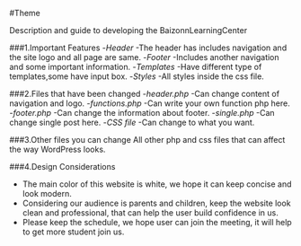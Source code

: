 #Theme

Description and guide to developing the BaizonnLearningCenter

###1.Important Features
-_Header_ -The header has includes navigation and the site logo and all page are same.
-_Footer_ -Includes another navigation and some important information.
-_Templates_ -Have different type of templates,some have input box.
-_Styles_ -All styles inside the css file.

###2.Files that have been changed
-_header.php_ -Can change content of navigation and logo.
-_functions.php_ -Can write your own function php here.
-_footer.php_ -Can change the information about footer.
-_single.php_ -Can change single post here.
-_CSS file_ -Can change to what you want.

###3.Other files you can change
All other php and css files that can affect the way WordPress looks.

###4.Design Considerations
- The main color of this website is white, we hope it can keep concise and look modern.
- Considering our audience is parents and children, keep the website look clean and professional, that can help the user build confidence in us.
- Please keep the schedule, we hope user can join the meeting, it will help to get more student join us.
